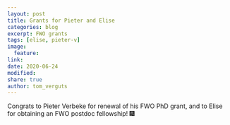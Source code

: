 ```yaml
---
layout: post
title: Grants for Pieter and Elise
categories: blog
excerpt: FWO grants
tags: [elise, pieter-v]
image:
  feature:
link:
date: 2020-06-24 
modified:
share: true
author: tom_verguts
---
```


Congrats to Pieter Verbeke for renewal of his FWO PhD grant, and to Elise for obtaining an FWO postdoc fellowship! :fireworks: 
